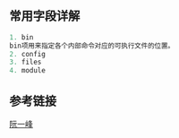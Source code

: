 ## 常用字段详解

```js
1. bin 
bin项用来指定各个内部命令对应的可执行文件的位置。
2. config
3. files
4. module
```

## 参考链接

[阮一峰](https://javascript.ruanyifeng.com/nodejs/packagejson.html#toc4)

